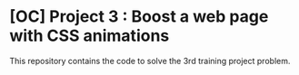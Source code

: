 # [OC] Project 3 : Boost a web page with CSS animations

This repository contains the code to solve the 3rd training project problem.